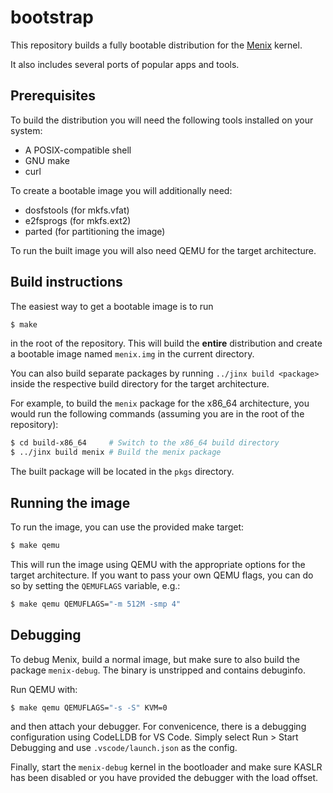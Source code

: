 # bootstrap

This repository builds a fully bootable distribution for the
[Menix](https://github.com/menix-os/menix) kernel.

It also includes several ports of popular apps and tools.

## Prerequisites

To build the distribution you will need the following tools installed on your system:

- A POSIX-compatible shell
- GNU make
- curl

To create a bootable image you will additionally need:

- dosfstools (for mkfs.vfat)
- e2fsprogs (for mkfs.ext2)
- parted (for partitioning the image)

To run the built image you will also need QEMU for the target architecture.

## Build instructions

The easiest way to get a bootable image is to run

```sh
$ make
```

in the root of the repository.
This will build the __entire__ distribution and create a bootable image named
`menix.img` in the current directory.

You can also build separate packages by running `../jinx build <package>`
inside the respective build directory for the target architecture.

For example, to build the `menix` package for the x86_64 architecture, you would
run the following commands (assuming you are in the root of the repository):

```sh
$ cd build-x86_64     # Switch to the x86_64 build directory
$ ../jinx build menix # Build the menix package
```

The built package will be located in the `pkgs` directory.

## Running the image

To run the image, you can use the provided make target:

```sh
$ make qemu
```

This will run the image using QEMU with the appropriate options for the
target architecture. If you want to pass your own QEMU flags,
you can do so by setting the `QEMUFLAGS` variable, e.g.:

```sh
$ make qemu QEMUFLAGS="-m 512M -smp 4"
```

## Debugging

To debug Menix, build a normal image, but make sure to also build the package
`menix-debug`.
The binary is unstripped and contains debuginfo.

Run QEMU with:

```sh
$ make qemu QEMUFLAGS="-s -S" KVM=0
```

and then attach your debugger.
For convenicence, there is a debugging configuration using CodeLLDB for VS Code.
Simply select Run > Start Debugging and use `.vscode/launch.json` as the config.

Finally, start the `menix-debug` kernel in the bootloader and make sure KASLR
has been disabled or you have provided the debugger with the load offset.

